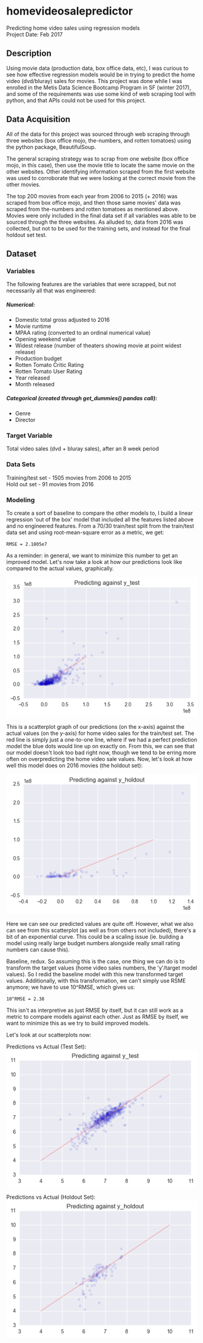# homevideosalepredictor
Predicting home video sales using regression models  
Project Date: Feb 2017

## Description

Using movie data (production data, box office data, etc), I was curious to see how effective regression models would be in trying to predict the home video (dvd/bluray) sales for movies. This project was done while I was enrolled in the Metis Data Science Bootcamp Program in SF (winter 2017), and some of the requirements was use some kind of web scraping tool with python, and that APIs could not be used for this project.

## Data Acquisition

All of the data for this project was sourced through web scraping through three websites (box office mojo, the-numbers, and rotten tomatoes) using the python package, BeautifulSoup. 

The general scraping strategy was to scrap from one website (box office mojo, in this case), then use the movie title to locate the same movie on the other websites. Other identifying information scraped from the first website was used to corroborate that we were looking at the correct movie from the other movies.

The top 200 movies from each year from 2006 to 2015 (+ 2016) was scraped from box office mojo, and then those same movies' data was scraped from the-numbers and rotten tomatoes as mentioned above. Movies were only included in the final data set if all variables was able to be sourced through the three websites. As alluded to, data from 2016 was collected, but not to be used for the training sets, and instead for the final holdout set test.

## Dataset

### Variables  
The following features are the variables that were scrapped, but not necessarily all that was engineered:  

##### Numerical:  
  * Domestic total gross adjusted to 2016  
  * Movie runtime  
  * MPAA rating (converted to an ordinal numerical value)  
  * Opening weekend value  
  * Widest release (number of theaters showing movie at point widest release)
  * Production budget  
  * Rotten Tomato Critic Rating  
  * Rotten Tomato User Rating  
  * Year released  
  * Month released  
  
##### Categorical (created through get_dummies() pandas call):  
  * Genre  
  * Director  

### Target Variable
Total video sales (dvd + bluray sales), after an 8 week period

### Data Sets
Training/test set - 1505 movies from 2006 to 2015  
Hold out set - 91 movies from 2016  

### Modeling

To create a sort of baseline to compare the other models to, I build a linear regression 'out of the box' model that included all the features listed above and no engineered features. From a 70/30 train/test split from the train/test data set and using root-mean-square error as a metric, we get:  
```
RMSE = 2.1805e7
```  
As a reminder: in general, we want to minimize this number to get an improved model. Let's now take a look at how our predictions look like compared to the actual values, graphically.  

![alt text](https://raw.githubusercontent.com/giancarlo-garbagnati/homevideosalepredictor/master/images/LR1-test.png "Predictions vs Actual (Test set)")  

This is a scatterplot graph of our predictions (on the x-axis) against the actual values (on the y-axis) for home video sales for the train/test set. The red line is simply just a one-to-one line, where if we had a perfect prediction model the blue dots would line up on exactly on. From this, we can see that our model doesn't look too bad right now, though we tend to be erring more often on overpredicting the home video sale values. Now, let's look at how well this model does on 2016 movies (the holdout set):

![alt text](https://raw.githubusercontent.com/giancarlo-garbagnati/homevideosalepredictor/master/images/LR1-holdout.png "Predictions vs Actual (Holdout set)")  

Here we can see our predicted values are quite off. However, what we also can see from this scatterplot (as well as from others not included), there's a bit of an exponential curve. This could be a scaling issue (ie. building a model using really large budget numbers alongside really small rating numbers can cause this).

Baseline, redux. So assuming this is the case, one thing we can do is to transform the target values (home video sales numbers, the 'y'/target model values). So I redid the baseline model with this new transformed target values. Additionally, with this transformation, we can't simply use RSME anymore; we have to use 10^RMSE, which gives us:  
```
10^RMSE = 2.38
```  
This isn't as interpretive as just RMSE by itself, but it can still work as a metric to compare models against each other. Just as RMSE by itself, we want to minimize this as we try to build improved models.  

Let's look at our scatterplots now:  

Predictions vs Actual (Test Set):  
![alt text](https://raw.githubusercontent.com/giancarlo-garbagnati/homevideosalepredictor/master/images/LR1-test-tformed.png "Predictions vs Actual (Test set) - updated")  

Predictions vs Actual (Holdout Set):  
![alt text](https://raw.githubusercontent.com/giancarlo-garbagnati/homevideosalepredictor/master/images/LR1-holdout-tformed.png "Predictions vs Actual (Holdout set) - updated")  

